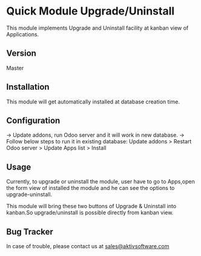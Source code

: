 # Quick Module Upgrade/Uninstall

This module implements Upgrade and Uninstall facility at kanban view of Applications.

## Version

Master

## Installation 

This module will get automatically installed at database creation time.

## Configuration

-> Update addons, run Odoo server and it will work in new database.
-> Follow below steps to run it in existing database:
   Update addons > Restart Odoo server > Update Apps list > Install

## Usage

Currently, to upgrade or uninstall the module, user have to go to Apps,open the form view of installed the module and he can see the options to upgrade-uninstall.

This module will bring these two buttons of Upgrade & Uninstall into kanban.So upgrade/uninstall is possible directly from kanban view.

## Bug Tracker

In case of trouble, please contact us at sales@aktivsoftware.com

